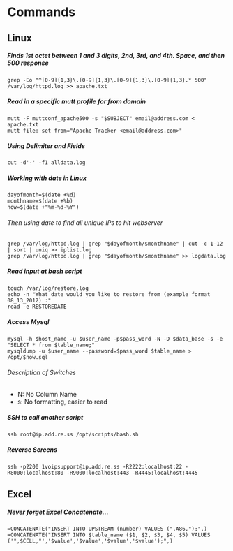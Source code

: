 # Commands

## Linux

##### Finds 1st octet between 1 and 3 digits, 2nd, 3rd, and 4th. Space, and then 500 response

    grep -Eo "^[0-9]{1,3}\.[0-9]{1,3}\.[0-9]{1,3}\.[0-9]{1,3}.* 500" /var/log/httpd.log >> apache.txt

##### Read in a specific mutt profile for from domain

    mutt -F muttconf_apache500 -s "$SUBJECT" email@address.com < apache.txt
    mutt file: set from="Apache Tracker <email@address.com>"

##### Using Delimiter and Fields
    cut -d'-' -f1 alldata.log

##### Working with date in Linux

    dayofmonth=$(date +%d)
    monthname=$(date +%b)
    now=$(date +"%m-%d-%Y")

###### Then using date to find all unique IPs to hit webserver

    grep /var/log/httpd.log | grep "$dayofmonth/$monthname" | cut -c 1-12 | sort | uniq >> iplist.log
    grep /var/log/httpd.log | grep "$dayofmonth/$monthname" >> logdata.log

##### Read input at bash script

    touch /var/log/restore.log
    echo -n "What date would you like to restore from (example format 08_13_2012) :"
    read -e RESTOREDATE

##### Access Mysql

    mysql -h $host_name -u $user_name -p$pass_word -N -D $data_base -s -e "SELECT * from $table_name;"
    mysqldump -u $user_name --password=$pass_word $table_name > /opt/$now.sql

###### Description of Switches
- N: No Column Name
- s: No formatting, easier to read

##### SSH to call another script

    ssh root@ip.add.re.ss /opt/scripts/bash.sh

##### Reverse Screens

    ssh -p2200 1voipsupport@ip.add.re.ss -R2222:localhost:22 -R8000:localhost:80 -R9000:localhost:443 -R4445:localhost:4445

## Excel

##### Never forget Excel Concatenate...

    =CONCATENATE("INSERT INTO UPSTREAM (number) VALUES (",A86,");",)
    =CONCATENATE("INSERT INTO $table_name ($1, $2, $3, $4, $5) VALUES ('",$CELL,"','$value','$value','$value','$value');",)



